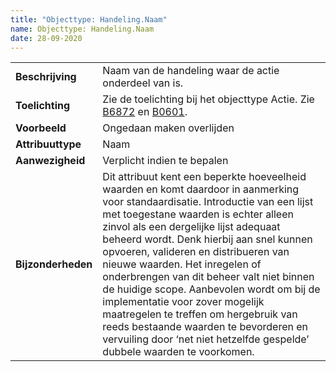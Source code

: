 ```yaml
---
title: "Objecttype: Handeling.Naam"
name: Objecttype: Handeling.Naam
date: 28-09-2020
---
```

|||
|--|--|
|**Beschrijving**|Naam van de handeling waar de actie onderdeel van is.|
|**Toelichting**|Zie de toelichting bij het objecttype Actie. Zie [B6872](./achtergronddocumentatie/ontwerp/artefacten/6872.md) en [B0601](./achtergronddocumentatie/ontwerp/artefacten/0601.md).|
|**Voorbeeld**|Ongedaan maken overlijden|
|**Attribuuttype**|Naam|
|**Aanwezigheid**|Verplicht indien te bepalen|
|**Bijzonderheden**|Dit attribuut kent een beperkte hoeveelheid waarden en komt daardoor in aanmerking voor standaardisatie. Introductie van een lijst met toegestane waarden is echter alleen zinvol als een dergelijke lijst adequaat beheerd wordt. Denk hierbij aan snel kunnen opvoeren, valideren en distribueren van nieuwe waarden. Het inregelen of onderbrengen van dit beheer valt niet binnen de huidige scope. Aanbevolen wordt om bij de implementatie voor zover mogelijk maatregelen te treffen om hergebruik van reeds bestaande waarden te bevorderen en vervuiling door ‘net niet hetzelfde gespelde’ dubbele waarden te voorkomen.|
